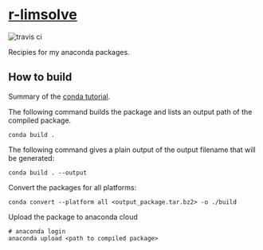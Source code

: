 # [r-limsolve](https://anaconda.org/grst/r-limsolve)
![travis ci](https://api.travis-ci.org/grst-anaconda/r-limsolve.svg?branch=master)

Recipies for my anaconda packages.

## How to build
Summary of the [conda tutorial](https://conda.io/docs/user-guide/tutorials/build-pkgs.html).

The following command builds the package and lists an output path of
the compiled package.
```
conda build .
```

The following command gives a plain output of the output filename that will be generated:
```
conda build . --output
```

Convert the packages for all platforms:
```
conda convert --platform all <output_package.tar.bz2> -o ./build
```

Upload the package to anaconda cloud
```
# anaconda login
anaconda upload <path to compiled package>
```

